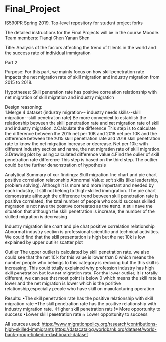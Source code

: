 # Final_Project
IS590PR Spring 2019. Top-level repository for student project forks

The detailed instructions for the Final Projects will be in the course Moodle.
Team members:
Tianqi Chen
Yanan Shen

Title: 
Analysis of the factors affecting the trend of talents in the world and the success rate of individual immigration

Part 2 

Purpose:
For this part, we mainly focus on how skill penetration rate impacts the net migration rate of skill migration and industry migration from 2015 to 2018.

Hypotheses:
Skill peneration rate has positive correlation relationship with net migration of skill migration and industry migration

Design reasoning:  
1.Merge 4 dataset (industry migration-- industry needs skills--skill migration--skill penetration rate)
  Be more convenient to establish the relationship between the skill penetration rate and net migration rate of skill and industry migration.
2.Calculate the difference 
  This step is to calculate the difference between the 2015 net per 10K  and 2018 net per 10K  and the difference between the 2015 skill penetration rate and 2018 skill penetration rate to know the net migration increase or decrease.
  Net per 10k: with different industry section and name, the net migration rate of skill migration.
3.Drawing plot by using calculated difference value
4.Find the oulier of skill penetration rate difference 
  This step is based on the third step. The outlier could be the further demonstration of hypothesis 
  
Analytical Summary of our findings:
  Skill migration line chart and pie chart
  positive correlation relationship
  Abnormal Value: soft skills (like leadership, problem solving). Although it is more and more important and needed by each industry, it still not belong to thigh-skilled immigration.
  The pie chart demonstrate although the difference trend between skill penetration rate is positive correlated, the total number of people who could success skilled migration is not have the positive correlated as the trend. It still have the situation that although the skill penetration is increase, the number of the skilled migration is decreasing
 
 Industry migration line chart and pie chat
  positive correlation relationship 
  Abnormal industry section is professional scientific and technical activities. We could find that the skill presentation is high but the net 10k is low explained by upper outlier scatter plot

Outlier
  The upper outlier is calculated by skill penetration rate. we also could see that the net 10 k for this value is lower than 0 which means the number people who belongs to this category is reducing but the this skill is increasing. This could totally explained why profession industry has high skill penetration but low net migration rate.
  For the lower outlier, it is totally different, we can see that most point is below 0 which means the skill rate is lower and the net migration is lower which is the positive relationship,especially people who have skill on manufacturing operation

Results:
  •The skill penetration rate has the positive relationship with skill migration rate
  •The skill penetration rate has the positive relationship with industry migration rate.
  •Higher skill penetration rate != More opportunity to success
  •Lower skill penetration rate ≈ Lower opportunity to success

All sources used: 
https://www.migrationpolicy.org/research/contributions-high-skilled-immigrants
https://datacatalog.worldbank.org/dataset/world-bank-group-linkedin-dashboard-dataset
